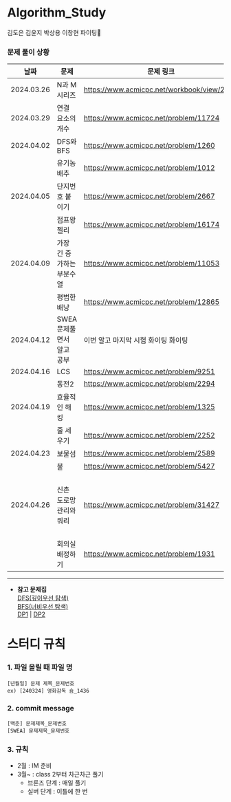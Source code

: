 # Algorithm_Study
김도은 김윤지 박상용 이창현
파이팅🍕

### 문제 풀이 상황
| 날짜 | 문제 | 문제 링크 | 비고 |
|--------|------|-------|-------|
| 2024.03.26 | N과 M 시리즈 | https://www.acmicpc.net/workbook/view/2052 | 조합, 순열 |
| 2024.03.29 | 연결 요소의 개수 | https://www.acmicpc.net/problem/11724 | DFS,BFS |
| 2024.04.02 | DFS와 BFS | https://www.acmicpc.net/problem/1260 |   |
|            | 유기농 배추 | https://www.acmicpc.net/problem/1012 |  |
| 2024.04.05 | 단지번호 붙이기 | https://www.acmicpc.net/problem/2667 |    |
|            | 점프왕 젤리 | https://www.acmicpc.net/problem/16174 |    |
| 2024.04.09 | 가장 긴 증가하는 부분수열 | https://www.acmicpc.net/problem/11053 | DP |
|            | 평범한 배낭 | https://www.acmicpc.net/problem/12865 |    |
| 2024.04.12 | SWEA 문제풀면서 알고 공부 | 이번 알고 마지막 시험 화이팅 화이팅 |
| 2024.04.16 | LCS | https://www.acmicpc.net/problem/9251 |    |
|            | 동전2 | https://www.acmicpc.net/problem/2294 |    |
| 2024.04.19 | 효율적인 해킹 | https://www.acmicpc.net/problem/1325 | 그래프의 표현 |
|            | 줄 세우기 | https://www.acmicpc.net/problem/2252 |  그래프(위상 정렬)  |
| 2024.04.23 | 보물섬 | https://www.acmicpc.net/problem/2589 |          |
|            | 불 | https://www.acmicpc.net/problem/5427 |        |
| 2024.04.26 | 신촌 도로망 관리와 쿼리 | https://www.acmicpc.net/problem/31427 | 크루스칼과 프림(**플레티넘 - 창현님께 물어보기) |
|            | 회의실 배정하기 | https://www.acmicpc.net/problem/1931 | 그리디 |
---------------------------------------------------

* **참고 문제집** <br>
[DFS(깊이우선 탐색)](https://www.acmicpc.net/problemset?sort=ac_desc&algo=127) <br>
[BFS(너비우선 탐색)](https://www.acmicpc.net/problemset?sort=ac_desc&algo=126) <br>
[DP1](https://www.acmicpc.net/workbook/view/7836) | [DP2](https://www.acmicpc.net/problemset?sort=ac_desc&algo=25) <br>


# 스터디 규칙
### 1. 파일 올릴 때 파일 명
```
[년월일] 문제 제목_문제번호
ex) [240324] 영화감독 숌_1436
```
### 2. commit message
```
[백준] 문제제목_문제번호
[SWEA] 문제제목_문제번호
```
### 3. 규칙
* 2월 : IM 준비
* 3월~ : class 2부터 차근차근 풀기
  * 브론즈 단계 : 매일 풀기
  * 실버 단계 : 이틀에 한 번

